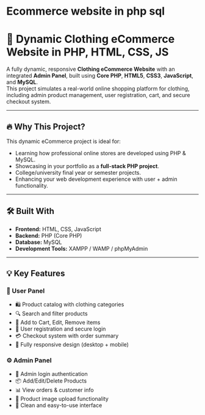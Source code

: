 # Ecommerce website in php sql
# 👗 Dynamic Clothing eCommerce Website in PHP, HTML, CSS, JS

A fully dynamic, responsive **Clothing eCommerce Website** with an integrated **Admin Panel**, built using **Core PHP**, **HTML5**, **CSS3**, **JavaScript**, and **MySQL**.  
This project simulates a real-world online shopping platform for clothing, including admin product management, user registration, cart, and secure checkout system.

---

## 🔥 Why This Project?

This dynamic eCommerce project is ideal for:
- Learning how professional online stores are developed using PHP & MySQL.
- Showcasing in your portfolio as a **full-stack PHP project**.
- College/university final year or semester projects.
- Enhancing your web development experience with user + admin functionality.

---


## 🛠️ Built With

- **Frontend:** HTML, CSS, JavaScript  
- **Backend:** PHP (Core PHP)  
- **Database:** MySQL  
- **Development Tools:** XAMPP / WAMP / phpMyAdmin

---

## 💡 Key Features

### 👗 User Panel
- 🛍️ Product catalog with clothing categories
- 🔍 Search and filter products
- 🛒 Add to Cart, Edit, Remove items
- 👤 User registration and secure login
- 💳 Checkout system with order summary
- 📱 Fully responsive design (desktop + mobile)

### ⚙️ Admin Panel
- 🔐 Admin login authentication
- 📦 Add/Edit/Delete Products
- 📊 View orders & customer info
- 🧾 Product image upload functionality
- 🧹 Clean and easy-to-use interface


